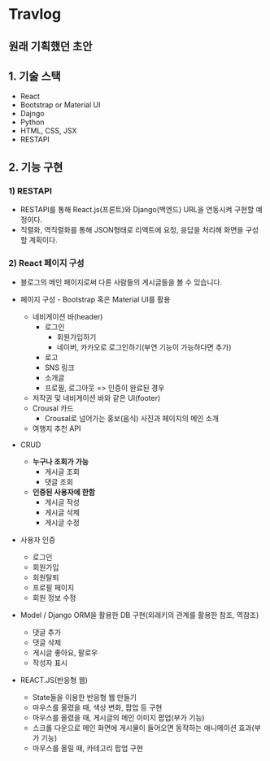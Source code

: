 # Travlog

## 원래 기획했던 초안

## 1. 기술 스택

- React
- Bootstrap or Material UI
- Dajngo
- Python
- HTML, CSS, JSX
- RESTAPI

## 2. 기능 구현

### 1) RESTAPI

- RESTAPI를 통해 React.js(프론트)와 Django(백엔드) URL을 연동시켜 구현할 예정이다.
- 직렬화, 역직렬화를 통해 JSON형태로 리엑트에 요청, 응답을 처리해 화면을 구성할 계획이다.

### 2) React 페이지 구성

- 블로그의 메인 페이지로써 다른 사람들의 게시글들을 볼 수 있습니다.
- 페이지 구성 - Bootstrap 혹은 Material UI를 활용

  - 네비게이션 바(header)
    - 로그인
      - 회원가입하기
      - 네이버, 카카오로 로그인하기(부연 기능이 가능하다면 추가)
    - 로고
    - SNS 링크
    - 소개글
    - 프로필, 로그아웃 => 인증이 완료된 경우
  - 저작권 및 네비게이션 바와 같은 UI(footer)
  - Crousal 카드
    - Crousal로 넘어가는 홍보(음식) 사진과 페이지의 메인 소개
  - 여행지 추천 API
- CRUD

  - **누구나 조회가 가능**
    - 게시글 조회
    - 댓글 조회
  - **인증된 사용자에 한함**
    - 게시글 작성
    - 게시글 삭제
    - 게시글 수정
- 사용자 인증

  - 로그인
  - 회원가입
  - 회원탈퇴
  - 프로필 페이지
  - 회원 정보 수정
- Model / Django ORM을 활용한 DB 구현(외래키의 관계를 활용한 참조, 역참조)

  - 댓글 추가
  - 댓글 삭제
  - 게시글 좋아요, 팔로우
  - 작성자 표시
- REACT.JS(반응형 웹)
  - State들을 이용한 반응형 웹 만들기
  - 마우스를 올렸을 때, 색상 변화, 팝업 등 구현
  - 마우스를 올렸을 때, 게시글의 메인 이미지 팝업(부가 기능)
  - 스크롤 다운으로 메인 화면에 게시물이 들어오면 동작하는 애니메이션 효과(부가 기능)
  - 마우스를 올릴 때, 카테고리 팝업 구현
